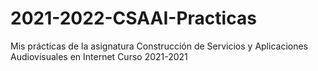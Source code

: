 # 2021-2022-CSAAI-Practicas
Mis prácticas de la asignatura Construcción de Servicios y Aplicaciones Audiovisuales en Internet Curso 2021-2021
